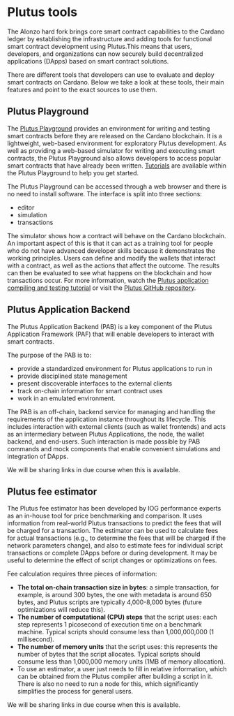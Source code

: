 # Plutus tools

The Alonzo hard fork brings core smart contract capabilities to the Cardano ledger by establishing the infrastructure and adding tools for functional smart contract development using Plutus.This means that users, developers, and organizations can now securely build decentralized applications (DApps) based on smart contract solutions. 

There are different tools that developers can use to evaluate and deploy smart contracts on Cardano. Below we take a look at these tools, their main features and point to the exact sources to use them. 

## Plutus Playground ## 
The [Plutus Playground](https://playground.plutus.iohkdev.io/) provides an environment for writing and testing smart contracts before they are released on the Cardano blockchain. It is a lightweight, web-based environment for exploratory Plutus development. As well as providing a web-based simulator for writing and executing smart contracts, the Plutus Playground also allows developers to access popular smart contracts that have already been written. [Tutorials](https://playground.plutus.iohkdev.io/tutorial/tutorials/index.html) are available within the Plutus Playground to help you get started.

The Plutus Playground can be accessed through a web browser and there is no need to install software. The interface is split into three sections:

- editor
- simulation
- transactions

The simulator shows how a contract will behave on the Cardano blockchain. An important aspect of this is that it can act as a training tool for people who do not have advanced developer skills because it demonstrates the working principles. Users can define and modify the wallets that interact with a contract, as well as the actions that affect the outcome. The results can then be evaluated to see what happens on the blockchain and how transactions occur. For more information, watch the [Plutus application compiling and testing tutorial](https://www.youtube.com/watch?v=DhRS-JvoCw8) or visit the [Plutus GitHub repository](https://github.com/input-output-hk/plutus).

## Plutus Application Backend ##
The Plutus Application Backend (PAB) is a key component of the Plutus Application Framework (PAF) that will enable developers to interact with smart contracts. 

The purpose of the PAB is to:

- provide a standardized environment for Plutus applications to run in
- provide disciplined state management
- present discoverable interfaces to the external clients
- track on-chain information for smart contract uses
- work in an emulated environment.

The PAB is an off-chain, backend service for managing and handling the requirements of the application instance throughout its lifecycle. This includes interaction with external clients (such as wallet frontends) and acts as an intermediary between Plutus Applications, the node, the wallet backend, and end-users. Such interaction is made possible by PAB commands and mock components that enable convenient simulations and integration of DApps.

We will be sharing links in due course when this is available.

## Plutus fee estimator ##
The Plutus fee estimator has been developed by IOG performance experts as an in-house tool for price benchmarking and comparison. It uses information from real-world Plutus transactions to predict the fees that will be charged for a transaction. The estimator can be used to calculate fees for actual transactions (e.g., to determine the fees that will be charged if the network parameters change), and also to estimate fees for individual script transactions or complete DApps before or during development. It may be useful to determine the effect of script changes or optimizations on fees.

Fee calculation requires three pieces of information:
- **The total on-chain transaction size in bytes**: a simple transaction, for example, is around 300 bytes, the one with metadata is around 650 bytes, and Plutus scripts are typically 4,000-8,000 bytes (future optimizations will reduce this).
- **The number of computational (CPU) steps** that the script uses: each step represents 1 picosecond of execution time on a benchmark machine. Typical scripts should consume less than 1,000,000,000 (1 millisecond).
- **The number of memory units** that the script uses: this represents the number of bytes that the script allocates. Typical scripts should consume less than 1,000,000 memory units (1MB of memory allocation).
- To use an estimator, a user just needs to fill in relative information, which can be obtained from the Plutus compiler after building a script in it. There is also no need to run a node for this, which significantly simplifies the process for general users. 

We will be sharing links in due course when this is available.
